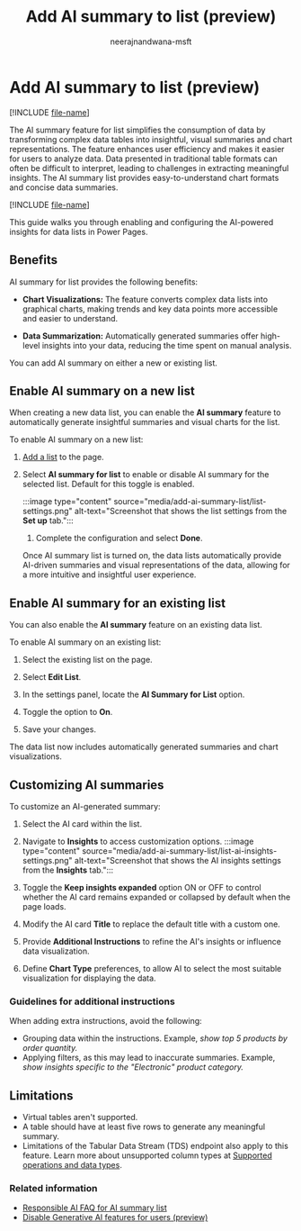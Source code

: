﻿---
title: Add AI summary to list (preview)
description: Learn more about how the AI summary list feature works to simplify and summarize data in Microsoft Power Pages.
author: neerajnandwana-msft
ms.topic: conceptual
ms.date: 03/13/2025
ms.author: nenandw
ms.reviewer: dmartens
ms.collection:
 - bap-ai-copilot
contributors:
    - dmartens
    - tapanm
---

# Add AI summary to list (preview)

[!INCLUDE [file-name](~/../shared-content/shared/preview-includes/preview-banner.md)]

The AI summary feature for list simplifies the consumption of data by transforming complex data tables into insightful, visual summaries and chart representations. The feature enhances user efficiency and makes it easier for users to analyze data. Data presented in traditional table formats can often be difficult to interpret, leading to challenges in extracting meaningful insights. The AI summary list provides easy-to-understand chart formats and concise data summaries.

[!INCLUDE [file-name](~/../shared-content/shared/preview-includes/preview-note-pp.md)]

This guide walks you through enabling and configuring the AI-powered insights for data lists in Power Pages.

## Benefits

AI summary for list provides the following benefits:

- **Chart Visualizations:** The feature converts complex data lists into graphical charts, making trends and key data points more accessible and easier to understand.

- **Data Summarization:** Automatically generated summaries offer high-level insights into your data, reducing the time spent on manual analysis.

You can add AI summary on either a new or existing list.

## Enable AI summary on a new list

When creating a new data list, you can enable the **AI summary** feature to automatically generate insightful summaries and visual charts for the list.

To enable AI summary on a new list:

1. [Add a list](/power-pages/getting-started/add-list) to the page.

1. Select **AI summary for list** to enable or disable AI summary for the selected list. Default for this toggle is enabled.

   :::image type="content" source="media/add-ai-summary-list/list-settings.png" alt-text="Screenshot that shows the list settings from the **Set up** tab.":::

   1. Complete the configuration and select **Done**.

   Once AI summary list is turned on, the data lists automatically provide AI-driven summaries and visual representations of the data, allowing for a more intuitive and insightful user experience.

## Enable AI summary for an existing list

You can also enable the **AI summary** feature on an existing data list.

To enable AI summary on an existing list:

1. Select the existing list on the page.

1. Select **Edit List**.

1. In the settings panel, locate the **AI Summary for List** option.

1. Toggle the option to **On**.

1. Save your changes.

The data list now includes automatically generated summaries and chart visualizations.

## Customizing AI summaries

To customize an AI-generated summary:

1. Select the AI card within the list.
   
1. Navigate to **Insights** to access customization options.
   :::image type="content" source="media/add-ai-summary-list/list-ai-insights-settings.png" alt-text="Screenshot that shows the AI insights settings from the **Insights** tab.":::
   
1. Toggle the **Keep insights expanded** option ON or OFF to control whether the AI card remains expanded or collapsed by default when the page loads.
   
1. Modify the AI card **Title** to replace the default title with a custom one.
   
1. Provide **Additional Instructions** to refine the AI's insights or influence data visualization.
   
1. Define **Chart Type** preferences, to allow AI to select the most suitable visualization for displaying the data.

### Guidelines for additional instructions

When adding extra instructions, avoid the following:

- Grouping data within the instructions. Example, *show top 5 products by order quantity.*
- Applying filters, as this may lead to inaccurate summaries. Example, *show insights specific to the "Electronic" product category.*

## Limitations

- Virtual tables aren't supported.
- A table should have at least five rows to generate any meaningful summary.
- Limitations of the Tabular Data Stream (TDS) endpoint also apply to this feature. Learn more about unsupported column types at [Supported operations and data types](/power-apps/developer/data-platform/dataverse-sql-query#supported-operations-and-data-types).

### Related information

- [Responsible AI FAQ for AI summary list](../faqs-ai-summary-list.md)
- [Disable Generative AI features for users (preview)](../admin/copilot-governance.md)
